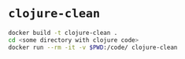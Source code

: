 # `clojure-clean`


```bash
docker build -t clojure-clean .
cd <some directory with clojure code>
docker run --rm -it -v $PWD:/code/ clojure-clean
```